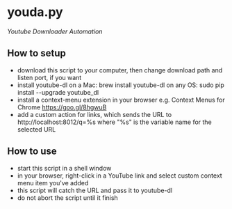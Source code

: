 youda.py
========
*Youtube Downloader Automation*

## How to setup ##

  - download this script to your computer, then
    change download path and listen port, if you want
  - install youtube-dl 
    on a Mac: brew install youtube-dl
    on any OS: sudo pip install --upgrade youtube_dl
  - install a context-menu extension in your browser
    e.g. Context Menus for Chrome https://goo.gl/8hgwuB
  - add a custom action for links, which sends the URL to
    http://localhost:8012/q=%s
    where "%s" is the variable name for the selected URL

## How to use ##
  - start this script in a shell window
  - in your browser, right-click in a YouTube link and
    select custom context menu item you've added
  - this script will catch the URL and pass it to youtube-dl
  - do not abort the script until it finish